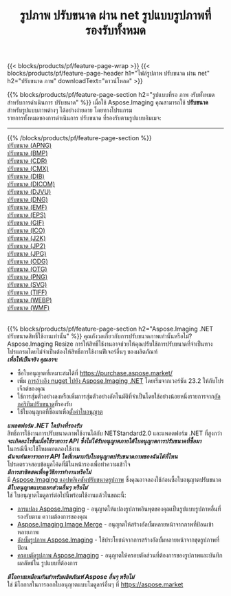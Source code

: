 ﻿---
title: รูปภาพ ปรับขนาด ผ่าน net รูปแบบรูปภาพที่รองรับทั้งหมด 
weight: 3920
url: /th/net/resize 
lang: th
langdirlevel: 2
locales: zh-hans,ja,it,ru,de,es,fr,nl,id,lt,pl,pt,vi,tr,ko,zh-hant,ar,hi,th,sv,cs,uk,he
description: เมื่อใช้ Aspose.Imaging คุณสามารถ ปรับขนาด ภาพได้อย่างง่ายดายผ่าน net
---

{{< blocks/products/pf/feature-page-wrap >}}
{{< blocks/products/pf/feature-page-header h1="ไฟล์รูปภาพ ปรับขนาด ผ่าน net" h2="ปรับขนาด ภาพ" downloadText="ดาวน์โหลด" >}}


{{% blocks/products/pf/feature-page-section  h2="รูปแบบที่รอ ภาพ งรับทั้งหมดสำหรับการดำเนินการ ปรับขนาด" %}}
เมื่อใช้ Aspose.Imaging คุณสามารถใช้ **ปรับขนาด** สำหรับรูปแบบภาพต่างๆ ได้อย่างง่ายดาย โดยทางโปรแกรม
<br/>
รายการทั้งหมดของการดำเนินการ ปรับขนาด ที่รองรับตามรูปแบบอิมเมจ:
<hr/>
{{% /blocks/products/pf/feature-page-section %}}
<div class="container-fluid productfamilypage bg-gray">
    <div class="convertypes bg-gray agp-content section">
        <div class="container">
		<div class="row other-converters">
		    <div class='col-md-2 other-converter remove-lp remove-rp'><a href="/imaging/th/net/resize/apng" >ปรับขนาด (APNG)</a></div><div class='col-md-2 other-converter remove-lp remove-rp'><a href="/imaging/th/net/resize/bmp" >ปรับขนาด (BMP)</a></div><div class='col-md-2 other-converter remove-lp remove-rp'><a href="/imaging/th/net/resize/cdr" >ปรับขนาด (CDR)</a></div><div class='col-md-2 other-converter remove-lp remove-rp'><a href="/imaging/th/net/resize/cmx" >ปรับขนาด (CMX)</a></div><div class='col-md-2 other-converter remove-lp remove-rp'><a href="/imaging/th/net/resize/dib" >ปรับขนาด (DIB)</a></div><div class='col-md-2 other-converter remove-lp remove-rp'><a href="/imaging/th/net/resize/dicom" >ปรับขนาด (DICOM)</a></div><div class='col-md-2 other-converter remove-lp remove-rp'><a href="/imaging/th/net/resize/djvu" >ปรับขนาด (DJVU)</a></div><div class='col-md-2 other-converter remove-lp remove-rp'><a href="/imaging/th/net/resize/dng" >ปรับขนาด (DNG)</a></div><div class='col-md-2 other-converter remove-lp remove-rp'><a href="/imaging/th/net/resize/emf" >ปรับขนาด (EMF)</a></div><div class='col-md-2 other-converter remove-lp remove-rp'><a href="/imaging/th/net/resize/eps" >ปรับขนาด (EPS)</a></div><div class='col-md-2 other-converter remove-lp remove-rp'><a href="/imaging/th/net/resize/gif" >ปรับขนาด (GIF)</a></div><div class='col-md-2 other-converter remove-lp remove-rp'><a href="/imaging/th/net/resize/ico" >ปรับขนาด (ICO)</a></div><div class='col-md-2 other-converter remove-lp remove-rp'><a href="/imaging/th/net/resize/j2k" >ปรับขนาด (J2K)</a></div><div class='col-md-2 other-converter remove-lp remove-rp'><a href="/imaging/th/net/resize/jp2" >ปรับขนาด (JP2)</a></div><div class='col-md-2 other-converter remove-lp remove-rp'><a href="/imaging/th/net/resize/jpg" >ปรับขนาด (JPG)</a></div><div class='col-md-2 other-converter remove-lp remove-rp'><a href="/imaging/th/net/resize/odg" >ปรับขนาด (ODG)</a></div><div class='col-md-2 other-converter remove-lp remove-rp'><a href="/imaging/th/net/resize/otg" >ปรับขนาด (OTG)</a></div><div class='col-md-2 other-converter remove-lp remove-rp'><a href="/imaging/th/net/resize/png" >ปรับขนาด (PNG)</a></div><div class='col-md-2 other-converter remove-lp remove-rp'><a href="/imaging/th/net/resize/svg" >ปรับขนาด (SVG)</a></div><div class='col-md-2 other-converter remove-lp remove-rp'><a href="/imaging/th/net/resize/tiff" >ปรับขนาด (TIFF)</a></div><div class='col-md-2 other-converter remove-lp remove-rp'><a href="/imaging/th/net/resize/webp" >ปรับขนาด (WEBP)</a></div><div class='col-md-2 other-converter remove-lp remove-rp'><a href="/imaging/th/net/resize/wmf" >ปรับขนาด (WMF)</a></div>
                </div>
        </div>
    </div>
</div>
<br/>

{{% blocks/products/pf/feature-page-section  h2="Aspose.Imaging .NET ปรับขนาดสิทธิ์ใช้งานเท่านั้น" %}}
คุณกังวลเกี่ยวกับการปรับขนาดภาพเท่านั้นหรือไม่? Aspose.Imaging Resize การให้สิทธิ์ใช้งานอาจช่วยให้คุณปรับใช้การปรับขนาดที่จำเป็นทางโปรแกรมโดยไม่จำเป็นต้องให้สิทธิ์การใช้งานฟีเจอร์อื่นๆ ของผลิตภัณฑ์ <br/>
<i><b>เพื่อให้เป็นจริง คุณอาจ:</b></i>
<ul>
<li>
ซื้อใบอนุญาตที่เหมาะสมได้ที่ <a href="https://purchase.aspose.market/">https://purchase.aspose.market/</a>
</li>
<li>
เพิ่ม <a href="https://www.nuget.org/packages/Aspose.Imaging">การอ้างอิง nuget ไปยัง Aspose.Imaging .NET</a> โดยเริ่มจากเวอร์ชัน 23.2 ให้กับโปรเจ็กต์ของคุณ
</li>
<li>
ใช้การสุ่มตัวอย่างลงหรือเพิ่มการสุ่มตัวอย่างอัตโนมัติที่จำเป็นโดยใช้อย่างน้อยหนึ่งรายการจาก<a href="https://reference.aspose.com/imaging/net/aspose.imaging/resizetype/">อัลกอริทึมปรับขนาด</a>ที่รองรับ
</li>
<li>
ใช้ใบอนุญาตที่ซื้อมาเพื่อ<a href="https://docs.aspose.com/imaging/net/licensing/">ตั้งค่าใบอนุญาต</a>
</li>
</ul>
<i><b>แพลตฟอร์ม .NET ใดบ้างที่รองรับ</b></i><br/>
สิทธิ์การใช้งานการปรับขนาดภาพใช้งานได้กับ NETStandard2.0 และแพลตฟอร์ม .NET ที่สูงกว่า<br/>
<i><b>จะเกิดอะไรขึ้นเมื่อใช้รายการ API ซึ่งไม่ได้รับอนุญาตภายใต้ใบอนุญาตการปรับขนาดที่ซื้อมา</b></i><br/>
ในกรณีนี้จะใช้โหมดทดลองใช้งาน<br/>
<i><b>ฉันจะค้นหารายการ API ใดที่เหมาะกับใบอนุญาตปรับขนาดภาพของฉันได้ที่ไหน</b></i><br/>
โปรดตรวจสอบข้อมูลโค้ดที่มีในหน้ารองเพื่อทำความเข้าใจ<br/>
<i><b>มีการสาธิตสดเพื่อดูวิธีการทำงานหรือไม่</b></i><br/>
มี <a href="https://products.aspose.app/imaging/th/image-resize/">Aspose.Imaging แอปพลิเคชันปรับขนาดรูปภาพ</a> ซึ่งคุณอาจลองใช้ก่อนซื้อใบอนุญาตปรับขนาด <br/>
<i><b>มีใบอนุญาตแบบแยกส่วนอื่นๆ หรือไม่</b></i><br/>
ใช่ ใบอนุญาตโมดูลาร์ต่อไปนี้พร้อมใช้งานแล้วในขณะนี้:<br/>
<ul>
<li>
<a href="https://products.aspose.com/imaging/th/net/conversion/">การแปลง Aspose.Imaging</a> - อนุญาตให้แปลงรูปภาพอินพุตของคุณเป็นรูปแบบรูปภาพอื่นที่รองรับตาม ความต้องการของคุณ
</li>
<li>
<a href="https://products.aspose.com/imaging/th/net/merge/">Aspose.Imaging Image Merge</a> - อนุญาตให้สร้างอัลบั้มหลายหน้าจากภาพที่ป้อนเข้าหลายภาพ
</li>
<li>
<a href="https://products.aspose.com/imaging/th/net/merge/">อัลบั้มรูปภาพ Aspose.Imaging</a> - ใช้ประโยชน์จากการสร้างอัลบั้มหลายหน้าจากชุดรูปภาพที่ป้อน
</li>
<li>
<a href="https://products.aspose.com/imaging/th/net/crop/">ครอบตัดรูปภาพ Aspose.Imaging</a> - อนุญาตให้ครอบตัดส่วนที่ต้องการของรูปภาพและบันทึกผลลัพธ์ใน รูปแบบที่ต้องการ
</li>
</ul>
<i><b>มีโอกาสเหมือนกันสำหรับผลิตภัณฑ์ Aspose อื่นๆ หรือไม่</b></i><br/>
ใช่ มีโอกาสในการออกใบอนุญาตแบบโมดูลาร์อื่นๆ ที่ <a href="https://aspose.market">https://aspose.market</a>
